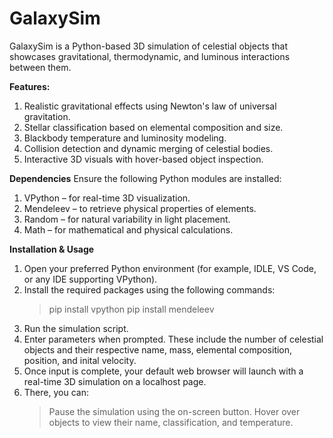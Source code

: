 # GalaxySim
GalaxySim is a Python-based 3D simulation of celestial objects that showcases gravitational, thermodynamic, and luminous interactions between them.

**Features:**
1. Realistic gravitational effects using Newton's law of universal gravitation.
2. Stellar classification based on elemental composition and size.
3. Blackbody temperature and luminosity modeling.
4. Collision detection and dynamic merging of celestial bodies.
5. Interactive 3D visuals with hover-based object inspection.

**Dependencies**
Ensure the following Python modules are installed:
1. VPython – for real-time 3D visualization.
2. Mendeleev – to retrieve physical properties of elements.
3. Random – for natural variability in light placement.
4. Math – for mathematical and physical calculations.

**Installation & Usage**
1. Open your preferred Python environment (for example, IDLE, VS Code, or any IDE supporting VPython).
2. Install the required packages using the following commands:
    > pip install vpython
    > pip install mendeleev
3. Run the simulation script.
4. Enter parameters when prompted. These include the number of celestial objects and their respective name, mass, elemental composition, position, and inital velocity.
7. Once input is complete, your default web browser will launch with a real-time 3D simulation on a localhost page.
8. There, you can:
    > Pause the simulation using the on-screen button.
    > Hover over objects to view their name, classification, and temperature.
